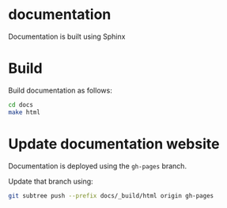 # documentation

Documentation is built using Sphinx

# Build
Build documentation as follows:
```bash
cd docs
make html
```

# Update documentation website
Documentation is deployed using the `gh-pages` branch.

Update that branch using:
```bash
git subtree push --prefix docs/_build/html origin gh-pages
```